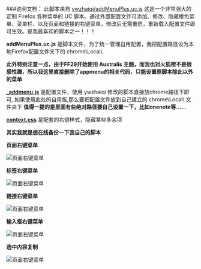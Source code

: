 ###说明文档：
此脚本来自 [ywzhaiqi/addMenuPlus.uc.js](https://github.com/ywzhaiqi/userChromeJS/tree/master/addmenuPlus)
这是一个非常强大的定制 Firefox 各种菜单的 UC 脚本。通过外置配置文件可添加、修改、隐藏橙色菜单、菜单栏、以及页面和链接的右键菜单，修改后无需重启，重新载入配置文件即可生效。是我最喜欢的脚本之一！！！


**addMenuPlus.uc.js** 是脚本文件，为了统一管理自用配置，我把配置路径设为本地Firefox配置文件夹下的 chrome\Local\ 

**此外特别注意一点，由于FF29开始使用 Australis 主题，而我也对火狐橙不是很感性趣，所以我这里直接删除了appmenu的相关代码，只能设置原脚本除此以外的菜单**



**[_addmenu.js](https://github.com/defpt/userChromeJs/blob/master/addMenuPlus/_addmenu.js)** 是配置文件，使用 ywzhaiqi 修改的脚本直接放chrome路径下即可, 如果使用此处的自用版,那么要把配置文件放到自己建立的 chrome\Local\ 文件夹下 **值得一提的是里面有些绝对路径要自己设置一下，比如onenote等……**

**[context.css](https://github.com/defpt/userChromeJs/blob/master/addMenuPlus/context.css)** 是配套的右键样式，隐藏某些多余项

**其实我就是想在线备份一下我自己的脚本**

**页面右键菜单**

![页面右键菜单](https://github.com/defpt/userChromeJs/blob/master/addMenuPlus/page.png?raw=true)

**标签右键菜单**

![页面右键菜单](https://github.com/defpt/userChromeJs/blob/master/addMenuPlus/tab.png?raw=true)


**链接右键菜单**

![页面右键菜单](https://github.com/defpt/userChromeJs/blob/master/addMenuPlus/link.png?raw=true)

**输入框右键菜单**

![页面右键菜单](https://github.com/defpt/userChromeJs/blob/master/addMenuPlus/input.png?raw=true)

**选中内容复制**

![页面右键菜单](https://github.com/defpt/userChromeJs/blob/master/addMenuPlus/sel.png?raw=true)